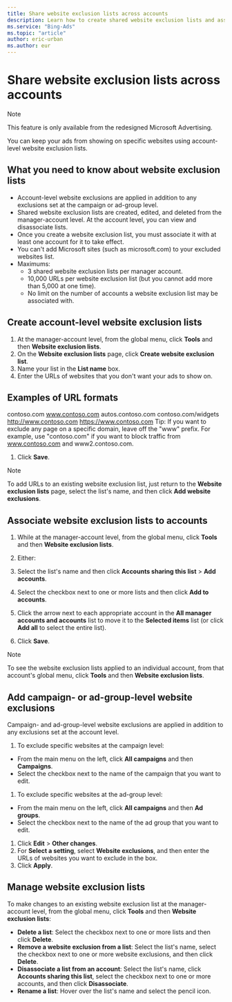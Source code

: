```yaml
---
title: Share website exclusion lists across accounts
description: Learn how to create shared website exclusion lists and associate them with multiple accounts.
ms.service: "Bing-Ads"
ms.topic: "article"
author: eric-urban
ms.author: eur
---
```


# Share website exclusion lists across accounts

> [!NOTE]
> This feature is only available from the redesigned Microsoft Advertising.

You can keep your ads from showing on specific websites using account-level website exclusion lists.

## What you need to know about website exclusion lists

- Account-level website exclusions are applied in addition to any exclusions set at the campaign or ad-group level.
- Shared website exclusion lists are created, edited, and deleted from the manager-account level. At the account level, you can view and disassociate lists.
- Once you create a website exclusion list, you must associate it with at least one account for it to take effect.
- You can't add Microsoft sites (such as microsoft.com) to your excluded websites list.
- Maximums:
  - 3 shared website exclusion lists per manager account.
  - 10,000 URLs per website exclusion list (but you cannot add more than 5,000 at one time).
  - No limit on the number of accounts a website exclusion list may be associated with.

## Create account-level website exclusion lists

1. At the manager-account level, from the global menu, click **Tools** and then **Website exclusion lists**.
1. On the **Website exclusion lists** page, click **Create website exclusion list**.
1. Name your list in the **List name** box.
1. Enter the URLs of websites that you don't want your ads to show on.
## Examples of URL formats
contoso.com 					www.contoso.com 					autos.contoso.com 					contoso.com/widgets 					http://www.contoso.com 					https://www.contoso.com
Tip: If you want to exclude any page on a specific domain, leave off the "www" prefix. For example, use "contoso.com" if you want to block traffic from www.contoso.com and www2.contoso.com.

1. Click **Save**.

> [!NOTE]
> To add URLs to an existing website exclusion list, just return to the **Website exclusion lists** page, select the list's name, and then click **Add website exclusions**.

## Associate website exclusion lists to accounts

1. While at the manager-account level, from the global menu, click **Tools** and then **Website exclusion lists**.
1. Either:
  1. Select the list's name and then click **Accounts sharing this list**&nbsp;&gt;&nbsp;**Add accounts**.
  1. Select the checkbox next to one or more lists and then click **Add to accounts**.

1. Click the arrow next to each appropriate account in the **All manager accounts and accounts** list to move it to the **Selected items** list (or click **Add all** to select the entire list).
1. Click **Save**.

> [!NOTE]
> To see the website exclusion lists applied to an individual account, from that account's global menu, click **Tools** and then **Website exclusion lists**.

## Add campaign- or ad-group-level website exclusions

Campaign- and ad-group-level website exclusions are applied in addition to any exclusions set at the account level.

1. To exclude specific websites at the campaign level:
  - From the main menu on the left, click **All campaigns** and then **Campaigns**.
  - Select the checkbox next to the name of the campaign that you want to edit.

1. To exclude specific websites at the ad-group level:
  - From the main menu on the left, click **All campaigns** and then **Ad groups**.
  - Select the checkbox next to the name of the ad group that you want to edit.

1. Click **Edit**&nbsp;&gt;&nbsp;**Other changes**.
1. For **Select a setting**, select **Website exclusions**, and then enter the URLs of websites you want to exclude in the box.
1. Click **Apply**.

## Manage website exclusion lists

To make changes to an existing website exclusion list at the manager-account level, from the global menu, click **Tools** and then **Website exclusion lists**:

- **Delete a list**: Select the checkbox next to one or more lists and then click **Delete**.
- **Remove a website exclusion from a list**: Select the list's name,  select the checkbox next to one or more website exclusions, and then click **Delete**.
- **Disassociate a list from an account**: Select the list's name, click **Accounts sharing this list**, select the checkbox next to one or more accounts, and then click **Disassociate**.
- **Rename a list**: Hover over the list's name and select the pencil icon.


